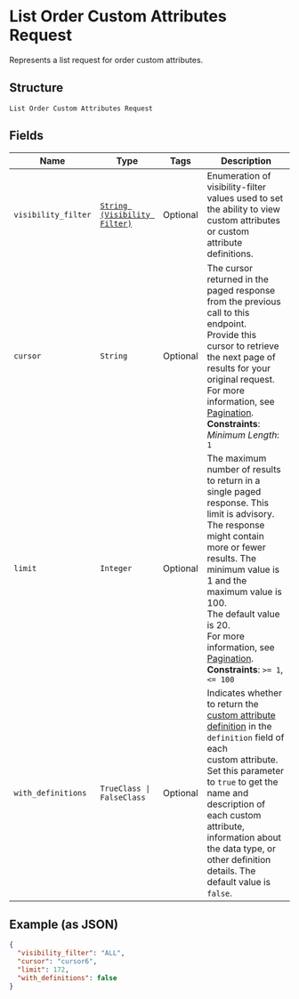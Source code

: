 
# List Order Custom Attributes Request

Represents a list request for order custom attributes.

## Structure

`List Order Custom Attributes Request`

## Fields

| Name | Type | Tags | Description |
|  --- | --- | --- | --- |
| `visibility_filter` | [`String (Visibility Filter)`](../../doc/models/visibility-filter.md) | Optional | Enumeration of visibility-filter values used to set the ability to view custom attributes or custom attribute definitions. |
| `cursor` | `String` | Optional | The cursor returned in the paged response from the previous call to this endpoint.<br>Provide this cursor to retrieve the next page of results for your original request.<br>For more information, see [Pagination](https://developer.squareup.com/docs/working-with-apis/pagination).<br>**Constraints**: *Minimum Length*: `1` |
| `limit` | `Integer` | Optional | The maximum number of results to return in a single paged response. This limit is advisory.<br>The response might contain more or fewer results. The minimum value is 1 and the maximum value is 100.<br>The default value is 20.<br>For more information, see [Pagination](https://developer.squareup.com/docs/working-with-apis/pagination).<br>**Constraints**: `>= 1`, `<= 100` |
| `with_definitions` | `TrueClass \| FalseClass` | Optional | Indicates whether to return the [custom attribute definition](entity:CustomAttributeDefinition) in the `definition` field of each<br>custom attribute. Set this parameter to `true` to get the name and description of each custom attribute,<br>information about the data type, or other definition details. The default value is `false`. |

## Example (as JSON)

```json
{
  "visibility_filter": "ALL",
  "cursor": "cursor6",
  "limit": 172,
  "with_definitions": false
}
```

